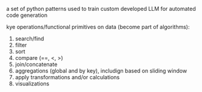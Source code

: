 a set of python patterns used to train custom developed LLM for automated code generation

kye operations/functional primitives on data (become part of algorithms):
1. search/find
2. filter
3. sort
4. compare (==, <, >)
5. join/concatenate
6. aggregations (global and by key), includign based on sliding window
7. apply transformations and/or calculations
8. visualizations